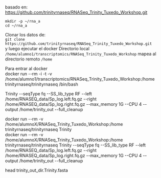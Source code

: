   
basado en:  https://github.com/trinityrnaseq/RNASeq_Trinity_Tuxedo_Workshop.git    

`mkdir -p ~/rna_a`  
`cd ~/rna_a`  

Clonar los datos de:  
`git clone https://github.com/trinityrnaseq/RNASeq_Trinity_Tuxedo_Workshop.git`  
y luego ejecutar el docker 
Directorio local `/home/alumno1/transcriptomics/RNASeq_Trinity_Tuxedo_Workshop` mapea al directorio remoto `/home`  


Para entrar al docker   
docker run --rm -i -t  -v /home/alumno1/transcriptomics/RNASeq_Trinity_Tuxedo_Workshop:/home trinityrnaseq/trinityrnaseq   /bin/bash

Trinity  --seqType fq --SS_lib_type RF --left /home/RNASEQ_data/Sp_log.left.fq.gz --right /home/RNASEQ_data/Sp_log.right.fq.gz --max_memory 1G --CPU 4  --output /home/trinity_out --full_cleanup


docker run --rm -v /home/alumnoX/RNASeq_Trinity_Tuxedo_Workshop:/home trinityrnaseq/trinityrnaseq Trinity   
docker run --rm -v /home/alumnoX/RNASeq_Trinity_Tuxedo_Workshop:/home trinityrnaseq/trinityrnaseq Trinity  --seqType fq --SS_lib_type RF --left /home/RNASEQ_data/Sp_log.left.fq.gz --right /home/RNASEQ_data/Sp_log.right.fq.gz --max_memory 1G --CPU 4  --output /home/trinity_out --full_cleanup
  
head trinity_out_dir.Trinity.fasta



